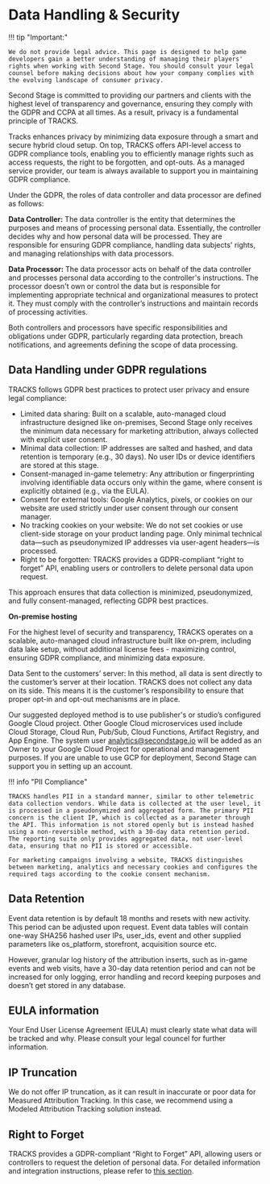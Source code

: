 # Data Handling & Security

!!! tip "Important:"

    We do not provide legal advice. This page is designed to help game developers gain a better understanding of managing their players' rights when working with Second Stage. You should consult your legal counsel before making decisions about how your company complies with the evolving landscape of consumer privacy. 
    
Second Stage is committed to providing our partners and clients with the highest level of transparency and governance, ensuring they comply with the GDPR and CCPA at all times. As a result, privacy is a fundamental principle of TRACKS.

Tracks enhances privacy by minimizing data exposure through a smart and secure hybrid cloud setup. On top, TRACKS offers API-level access to GDPR compliance tools, enabling you to efficiently manage rights such as access requests, the right to be forgotten, and opt-outs. As a managed service provider, our team is always available to support you in maintaining GDPR compliance.

Under the GDPR, the roles of data controller and data processor are defined as follows:

**Data Controller:** The data controller is the entity that determines the purposes and means of processing personal data. Essentially, the controller decides why and how personal data will be processed. They are responsible for ensuring GDPR compliance, handling data subjects' rights, and managing relationships with data processors.

**Data Processor:** The data processor acts on behalf of the data controller and processes personal data according to the controller's instructions. The processor doesn't own or control the data but is responsible for implementing appropriate technical and organizational measures to protect it. They must comply with the controller’s instructions and maintain records of processing activities.

Both controllers and processors have specific responsibilities and obligations under GDPR, particularly regarding data protection, breach notifications, and agreements defining the scope of data processing.

## Data Handling under GDPR regulations

TRACKS follows GDPR best practices to protect user privacy and ensure legal compliance:

- Limited data sharing: Built on a scalable, auto-managed cloud infrastructure designed like on-premises, Second Stage only receives the minimum data necessary for marketing attribution, always collected with explicit user consent.
- Minimal data collection: IP addresses are salted and hashed, and data retention is temporary (e.g., 30 days). No user IDs or device identifiers are stored at this stage.
- Consent-managed in-game telemetry: Any attribution or fingerprinting involving identifiable data occurs only within the game, where consent is explicitly obtained (e.g., via the EULA).
- Consent for external tools: Google Analytics, pixels, or cookies on our website are used strictly under user consent through our consent manager.
- No tracking cookies on your website: We do not set cookies or use client-side storage on your product landing page. Only minimal technical data—such as pseudonymized IP addresses via user-agent headers—is processed.
- Right to be forgotten: TRACKS provides a GDPR-compliant “right to forget” API, enabling users or controllers to delete personal data upon request.

This approach ensures that data collection is minimized, pseudonymized, and fully consent-managed, reflecting GDPR best practices.

**On-premise hosting**

For the highest level of security and transparency, TRACKS operates on a scalable, auto-managed cloud infrastructure built like on-prem, including data lake setup, without additional license fees - maximizing control, ensuring GDPR compliance, and minimizing data exposure.

Data Sent to the customers’ server: In this method, all data is sent directly to the customer’s server at their location. TRACKS does not collect any data on its side. This means it is the customer’s responsibility to ensure that proper opt-in and opt-out mechanisms are in place. 

Our suggested deployed method is to use publisher's or studio’s configured Google Cloud project.  Other Google Cloud microservices used include Cloud Storage, Cloud Run, Pub/Sub, Cloud Functions, Artifact Registry, and App Engine. The system user analytics@secondstage.io will be added as an Owner to your Google Cloud Project for operational and management purposes.  If you are unable to use GCP for deployment, Second Stage can support you in setting up an account. 

!!! info "PII Compliance"

    TRACKS handles PII in a standard manner, similar to other telemetric data collection vendors. While data is collected at the user level, it is processed in a pseudonymized and aggregated form. The primary PII concern is the client IP, which is collected as a parameter through the API. This information is not stored openly but is instead hashed using a non-reversible method, with a 30-day data retention period. The reporting suite only provides aggregated data, not user-level data, ensuring that no PII is stored or accessible.

    For marketing campaigns involving a website, TRACKS distinguishes between marketing, analytics and necessary cookies and configures the required tags according to the cookie consent mechanism.

## Data Retention

Event data retention is by default 18 months and resets with new activity. This period can be adjusted upon request. Event data tables will contain one-way SHA256 hashed user IPs, user_ids, event and other supplied parameters like os_platform, storefront, acquisition source etc.  

However, granular log history of the attribution inserts, such as in-game events and web visits, have a 30-day data retention period and can not be increased for only logging, error handling and record keeping purposes and doesn’t get stored in any database.   

## EULA information

Your End User License Agreement (EULA) must clearly state what data will be tracked and why. Please consult your legal councel for further information.

## IP Truncation

We do not offer IP truncation, as it can result in inaccurate or poor data for Measured Attribution Tracking. In this case, we recommend using a Modeled Attribution Tracking solution instead.

## Right to Forget

TRACKS provides a GDPR-compliant “Right to Forget” API, allowing users or controllers to request the deletion of personal data. For detailed information and integration instructions, please refer to [this section](/attribution/gdprapi/).




